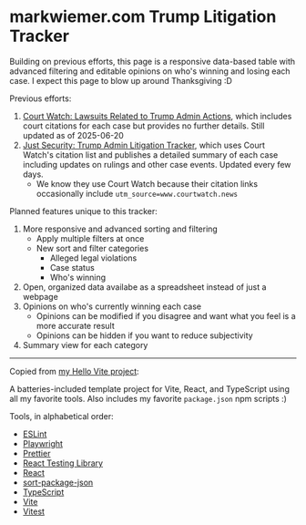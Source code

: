 # markwiemer.com Trump Litigation Tracker

Building on previous efforts, this page is a responsive data-based table with advanced filtering and editable opinions on who's winning and losing each case. I expect this page to blow up around Thanksgiving :D

Previous efforts:

1. [Court Watch: Lawsuits Related to Trump Admin Actions](https://www.courtwatch.news/p/lawsuits-related-to-trump-admin-executive-orders), which includes court citations for each case but provides no further details. Still updated as of 2025-06-20
1. [Just Security: Trump Admin Litigation Tracker](https://www.justsecurity.org/107087/tracker-litigation-legal-challenges-trump-administration/), which uses Court Watch's citation list and publishes a detailed summary of each case including updates on rulings and other case events. Updated every few days.
    - We know they use Court Watch because their citation links occasionally include `utm_source=www.courtwatch.news`

Planned features unique to this tracker:

1. More responsive and advanced sorting and filtering
    - Apply multiple filters at once
    - New sort and filter categories
        - Alleged legal violations
        - Case status
        - Who's winning
1. Open, organized data availabe as a spreadsheet instead of just a webpage
1. Opinions on who's currently winning each case
    - Opinions can be modified if you disagree and want what you feel is a more accurate result
    - Opinions can be hidden if you want to reduce subjectivity
1. Summary view for each category

---

Copied from [my Hello Vite project](https://github.com/mark-wiemer/hello-vite):

A batteries-included template project for Vite, React, and TypeScript using all my favorite tools. Also includes my favorite `package.json` npm scripts :)

Tools, in alphabetical order:

-   [ESLint](https://eslint.org)
-   [Playwright](https://playwright.dev)
-   [Prettier](https://prettier.io)
-   [React Testing Library](https://testing-library.com/docs/react-testing-library/intro)
-   [React](https://react.dev)
-   [sort-package-json](https://github.com/keithamus/sort-package-json)
-   [TypeScript](https://typescriptlang.org)
-   [Vite](https://vite.dev)
-   [Vitest](https://vitest.dev)
